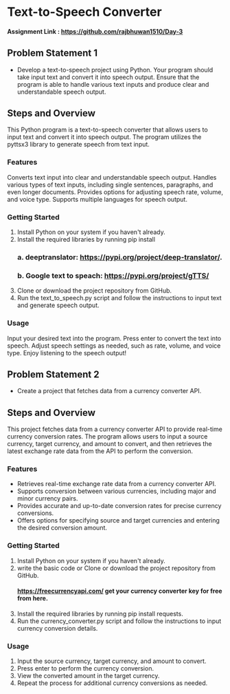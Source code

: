 # Text-to-Speech Converter

#### Assignment Link : https://github.com/rajbhuwan1510/Day-3

## Problem Statement 1

* Develop a text-to-speech project using Python. Your program should take input text and convert it into speech output. Ensure that the program is able to handle various text inputs and produce clear and understandable speech output. 

## Steps and Overview 
This Python program is a text-to-speech converter that allows users to input text and convert it into speech output. The program utilizes the pyttsx3 library to generate speech from text input.

### Features
Converts text input into clear and understandable speech output.
Handles various types of text inputs, including single sentences, paragraphs, and even longer documents.
Provides options for adjusting speech rate, volume, and voice type.
Supports multiple languages for speech output.
### Getting Started
1. Install Python on your system if you haven't already.
2. Install the required libraries by running pip install
    ### a. deeptranslator:  https://pypi.org/project/deep-translator/.
    ### b. Google text to speach: https://pypi.org/project/gTTS/
2. Clone or download the project repository from GitHub.
2. Run the text_to_speech.py script and follow the instructions to input text and generate speech output.
### Usage
Input your desired text into the program.
Press enter to convert the text into speech.
Adjust speech settings as needed, such as rate, volume, and voice type.
Enjoy listening to the speech output!


## Problem Statement 2

*  Create a project that fetches data from a currency converter API.

## Steps and Overview 
This project fetches data from a currency converter API to provide real-time currency conversion rates. The program allows users to input a source currency, target currency, and amount to convert, and then retrieves the latest exchange rate data from the API to perform the conversion.

### Features
* Retrieves real-time exchange rate data from a currency converter API.
* Supports conversion between various currencies, including major and minor currency pairs.
* Provides accurate and up-to-date conversion rates for precise currency conversions.
* Offers options for specifying source and target currencies and entering the desired conversion amount.
### Getting Started
1. Install Python on your system if you haven't already.
2. write the basic code or Clone or download the project repository from GitHub.
    ####  https://freecurrencyapi.com/ get your currency converter key for free from here.
3. Install the required libraries by running pip install requests.
4. Run the currency_converter.py script and follow the instructions to input currency conversion details.
### Usage
1. Input the source currency, target currency, and amount to convert.
2. Press enter to perform the currency conversion.
3. View the converted amount in the target currency.
4. Repeat the process for additional currency conversions as needed.